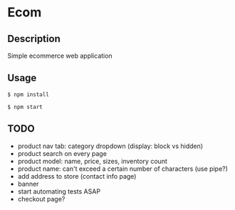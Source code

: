 # Ecom

## Description
Simple ecommerce web application

## Usage

`$ npm install`

`$ npm start`

## TODO

- product nav tab: category dropdown (display: block vs hidden)
- product search on every page
- product model: name, price, sizes, inventory count
- product name: can't exceed a certain number of characters (use pipe?)
- add address to store (contact info page)
- banner
- start automating tests ASAP
- checkout page?

